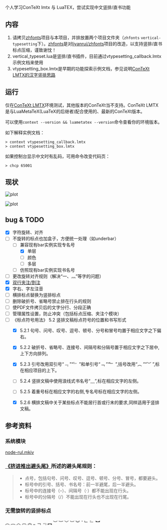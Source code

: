 <!-- 
* D:\venvs\texlive\2021\bin\win32\luatex
* D:\venvs\texlive\2021\bin\win32\lualatex
* D:\venvs\texlive\2021\bin\win32\context
 -->

个人学习ConTeXt lmtx 与 LuaTEX，尝试实现中文竖排/直书功能

## 内容

1. 请拷贝[zhfonts](https://github.com/Fusyong/zhfonts)项目与本项目，并排放置两个项目文件夹（`zhfonts` `vertical-typesetting`下）。[zhfonts](https://github.com/Fusyong/zhfonts)是对[liyanrui/zhfonts](https://github.com/liyanrui/zhfonts)项目的改造，以支持竖排/直书标点压缩，谨致谢忱！
1. vertical_typeset.lua是竖排/直书插件，目前通过vtypesetting_callback.lmtx示例文档来使用
1. vtypesetting_box.lmtx是早期的功能探索示例文档，参见说明[ConTeXt LMTX的汉字竖排思路](https://blog.xiiigame.com/2022-01-14-ConTeXt-LMTX的汉字竖排思路/)

## 运行

仅在[ConTeXt LMTX](https://wiki.contextgarden.net/Installation)环境测试，其他版本的ConTeXt当不支持。ConTeXt LMTX是与LuaMetaTeX(LuaTeX的后继者)配合使用的、最新的ConTeXt版本。

可以使用`context --version && luametatex --version`命令查看你的环境版本。

如下解释实例文档：

```shell
> context vtypesetting_callback.lmtx
> context vtypesetting_box.lmtx
```

如果控制台显示中文时有乱码，可用命令改变代码页：

```shell
> chcp 65001
```

## 现状

![plot](https://blog.xiiigame.com/img/2022-02-15-ConTeXt-LMTX中文竖排插件/vtypesetting_callback_2.jpg)

![plot](https://blog.xiiigame.com/img/2022-02-15-ConTeXt-LMTX中文竖排插件/vtypesetting_callback_1.jpg)

<!-- 
![xz](https://github.com/Fusyong/vertical-typesetting/blob/46efdef93eef29619597d1528c2851ae3b252e8d/img/README/image.jpg?raw=true)
![Alt text](img/README/image.jpg?raw=true "Title")

![alt text](https://github.com/[username]/[reponame]/blob/[branch]/image.jpg?raw=true)
![Alt text](relative/path/to/img.jpg?raw=true "Title")
![plot](./directory_1/directory_2/.../directory_n/plot.png) -->

## bug & TODO 

* [x] 字符旋转、对齐
* [ ] 不旋转的标点也加盒子，方便统一处理（如underbar）
    * [ ] 兼容现有bar实例实现专名号
        * [x] 单层
        * [ ] 颜色
        * [ ] 多层
    * [ ] 仿照现有bar实例实现书名号
* [ ] 更改旋转对齐规则（解决“一、灬”等字的问题）
* [x] [双行夹注/割注](https://github.com/Fusyong/jiazhu)
* [x] 字右、字左注音
* [ ] 横排标点替换为竖排标点
* [ ] 删除破折号、省略号禁止排在行头的规则
* [ ] 使PDF文件拷贝后的文字分行、分段正确
* [ ] 管理属性设置，防止冲突（包括标点压缩、夹注个模块）
* [ ] 《标点符号用法》 5.2 竖排文稿标点符号的位置和书写形式
    * [x] 5.2.1 句号、问号、叹号、逗号、顿号、分号和冒号均置于相应文字之下偏右。
    * [x] 5.2.2 破折号、省略号、连接号、间隔号和分隔号置于相应文字之下居中,上下方向排列。
    * [x] 5.2.3 引号改用双引号“﹃ ”“﹄ ”和单引号“﹁ ”“﹂ ”,括号改用“︵ ”“︶ ”,标在相应项目的上下。
    * [ ] 5.2.4 竖排文稿中使用浪线式书名号“﹏”,标在相应文字的左侧。
    * [ ] 5.2.5 着重号标在相应文字的右侧,专名号标在相应文字的左侧。
    * [x] 5.2.6 横排文稿中关于某些标点不能居行首或行末的要求,同样适用于竖排文稿。


## 参考资料

### 系统模块

[node-rul.mkiv](https://source.contextgarden.net/node-rul.mkiv)

### [《挤进推出避头尾》](https://www.thetype.com/2018/05/14501/)所述的避头尾规则：

> * 点号，包括句号、问号、叹号、逗号、顿号、分号、冒号，都要避头。
> * 标号中的引号、括号、书名号：前一半避尾，后一半避头。
> * 标号中的连接号（–）、间隔号（·）都不能出现在行头。
> * 标号中的分隔号（/）不能出现在行头也不出现在行尾。

### 无需旋转的竖排标点

︵ ︷ ︿ ︹ ︽ _ ﹁ ﹃ ︻ ︶ ︸ ﹀ ︺ ︾ ˉ ﹂ ﹄ ︼

